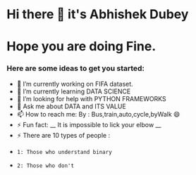 # Hi there 👋 it's Abhishek Dubey 
# Hope you are doing Fine.

### Here are some ideas to get you started:

- 🔭 I’m currently working on FIFA dataset.
- 🌱 I’m currently learning DATA SCIENCE
- 🤔 I’m looking for help with PYTHON FRAMEWORKS
- 💬 Ask me about DATA and ITS VALUE
- 📫 How to reach me: By : Bus,train,auto,cycle,byWalk 😄
- ⚡ Fun fact: __	It is impossible to lick your elbow __
- ⚡ There are 10 types of people :
-     1: Those who understand binary
-     2: Those who don't 
